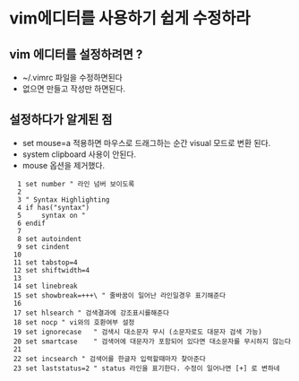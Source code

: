 # vim에디터를 사용하기 쉽게 수정하라

## vim 에디터를 설정하려면 ?
- ~/.vimrc 파일을 수정하면된다
- 없으면 만들고 작성만 하면된다.

## 설정하다가 알게된 점
- set mouse=a 적용하면 마우스로 드래그하는 순간 visual 모드로 변환 된다.
- system clipboard 사용이 안된다.
- mouse 옵션을 제거했다.

```vim
  1 set number " 라인 넘버 보이도록
  2 
  3 " Syntax Highlighting
  4 if has("syntax")
  5     syntax on " 
  6 endif
  7 
  8 set autoindent
  9 set cindent
 10 
 11 set tabstop=4
 12 set shiftwidth=4
 13 
 14 set linebreak
 15 set showbreak=+++\ " 줄바꿈이 일어난 라인일경우 표기해준다
 16 
 17 set hlsearch " 검색결과에 강조표시를해준다
 18 set nocp " vi와의 호환여부 설정
 19 set ignorecase   " 검색시 대소문자 무시 (소문자로도 대문자 검색 가능)
 20 set smartcase    " 검색어에 대문자가 포함되어 있다면 대소문자를 무시하지 않는다
 21 
 22 set incsearch " 검색어를 한글자 입력할때마자 찾아준다
 23 set laststatus=2 " status 라인을 표기한다. 수정이 일어나면 [+] 로 변하네
```